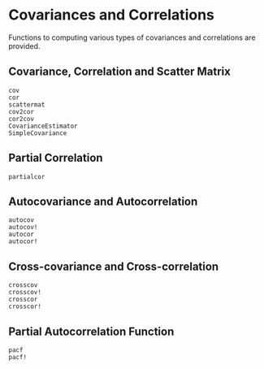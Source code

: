 # Covariances and Correlations

Functions to computing various types of covariances and correlations are provided.

## Covariance, Correlation and Scatter Matrix

```@docs
cov
cor
scattermat
cov2cor
cor2cov
CovarianceEstimator
SimpleCovariance
```

## Partial Correlation

```@docs
partialcor
```

## Autocovariance and Autocorrelation

```@docs
autocov
autocov!
autocor
autocor!
```

## Cross-covariance and Cross-correlation

```@docs
crosscov
crosscov!
crosscor
crosscor!
```

## Partial Autocorrelation Function

```@docs
pacf
pacf!
```
